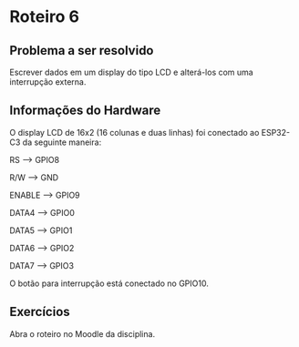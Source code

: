 # Roteiro 6

## Problema a ser resolvido

Escrever dados em um display do tipo LCD e alterá-los com uma interrupção externa.

## Informações do Hardware

O display LCD de 16x2 (16 colunas e duas linhas) foi conectado ao ESP32-C3 da seguinte maneira:


RS --> GPIO8

R/W --> GND

ENABLE --> GPIO9


DATA4 --> GPIO0

DATA5 --> GPIO1

DATA6 --> GPIO2

DATA7 --> GPIO3


O botão para interrupção está conectado no GPIO10.

## Exercícios

Abra o roteiro no Moodle da disciplina.
